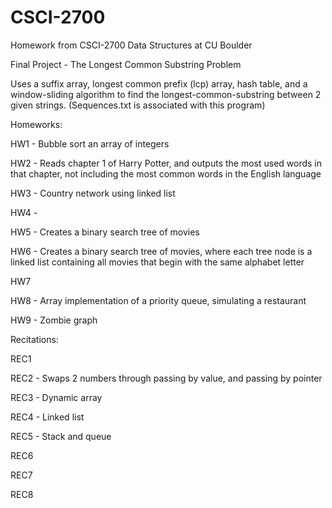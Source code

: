 # CSCI-2700
Homework from CSCI-2700 Data Structures at CU Boulder

Final Project - The Longest Common Substring Problem

Uses a suffix array, longest common prefix (lcp) array, hash table, and a window-sliding algorithm to find the longest-common-substring between 2 given strings. (Sequences.txt is associated with this program)

Homeworks:

HW1 - Bubble sort an array of integers

HW2 - Reads chapter 1 of Harry Potter, and outputs the most used words in that chapter, not including the most common words in the English language

HW3 - Country network using linked list

HW4 -

HW5 - Creates a binary search tree of movies

HW6 - Creates a binary search tree of movies, where each tree node is a linked list containing all movies that begin with the same alphabet letter

HW7

HW8 - Array implementation of a priority queue, simulating a restaurant

HW9 - Zombie graph

Recitations:

REC1

REC2 - Swaps 2 numbers through passing by value, and passing by pointer

REC3 - Dynamic array

REC4 - Linked list

REC5 - Stack and queue

REC6

REC7

REC8
